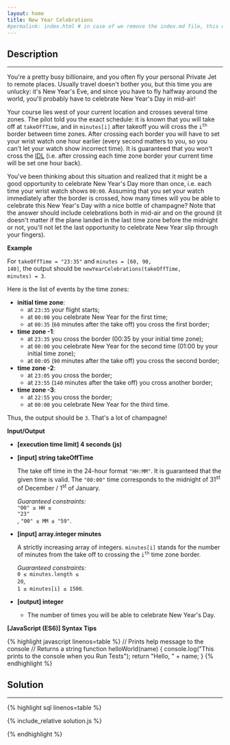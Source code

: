 ```yaml
---
layout: home
title: New Year Celebrations
#permalink: index.html # in case of we remove the index.md file, this doc will be the index page
---
```


<div class="row">
<div class="columnStmt" markdown="1">

## Description

---

You're a pretty busy billionaire, and you often fly your personal Private Jet to remote places. Usually travel doesn't bother you, but this time you are unlucky: it's New Year's Eve, and since you have to fly halfway around the world, you'll probably have to celebrate New Year's Day in mid-air!

Your course lies west of your current location and crosses several time zones. The pilot told you the exact schedule: it is known that you will take off at <code>takeOffTime</code>, and in <code>minutes[i]</code> after takeoff you will cross the <code>i<sup>th</sup></code> border between time zones. After crossing each border you will have to set your wrist watch one hour earlier (every second matters to you, so you can't let your watch show incorrect time). It is guaranteed that you won't cross the [IDL](https://en.wikipedia.org/wiki/International_Date_Line) (i.e. after crossing each time zone border your current time will be set one hour back).

You've been thinking about this situation and realized that it might be a good opportunity to celebrate New Year's Day more than once, i.e. each time your wrist watch shows <code>00:00</code>. Assuming that you set your watch immediately after the border is crossed, how many times will you be able to celebrate this New Year's Day with a nice bottle of champagne? Note that the answer should include celebrations both in mid-air and on the ground (it doesn't matter if the plane landed in the last time zone before the midnight or not, you'll not let the last opportunity to celebrate New Year slip through your fingers).

**Example**

For <code>takeOffTime = "23:35"</code> and <code>minutes = [60, 90, 140]</code>,
the output should be
<code>newYearCelebrations(takeOffTime, minutes) = 3</code>.

Here is the list of events by the time zones:

- **initial time zone**:
  - at <code>23:35</code> your flight starts;
  - at <code>00:00</code> you celebrate New Year for the first time;
  - at <code>00:35</code> (<code>60</code> minutes after the take off) you cross the first border;
- **time zone -1**:
  - at <code>23:35</code> you cross the border (00:35 by your initial time zone);
  - at <code>00:00</code> you celebrate New Year for the second time (01:00 by your initial time zone);
  - at <code>00:05</code> (<code>90</code> minutes after the take off) you cross the second border;
- **time zone -2**:
  - at <code>23:05</code> you cross the border;
  - at <code>23:55</code> (<code>140</code> minutes after the take off) you cross another border;
- **time zone -3**:
  - at <code>22:55</code> you cross the border;
  - at <code>00:00</code> you celebrate New Year for the third time.

Thus, the output should be <code>3</code>. That's a lot of champagne!

**Input/Output**

- **[execution time limit] 4 seconds (js)**
- **[input] string takeOffTime**

  The take off time in the 24-hour format <code>"HH:MM"</code>. It is guaranteed that the given time is valid. The <code>"00:00"</code> time corresponds to the midnight of 31<sup>st</sup> of December / 1<sup>st</sup> of January.

  _Guaranteed constraints:_<br>
  <code>"00" ≤ HH ≤ "23"</code><br>,
  <code>"00" ≤ MM ≤ "59"</code>.

- **[input] array.integer minutes**

  A strictly increasing array of integers. <code>minutes[i]</code> stands for the number of minutes from the take off to crossing the <code>i<sup>th</sup></code> time zone border.

  _Guaranteed constraints:_<br>
  <code>0 ≤ minutes.length ≤ 20</code>,<br>
  <code>1 ≤ minutes[i] ≤ 1500</code>.

* **[output] integer**

  - The number of times you will be able to celebrate New Year's Day.

**[JavaScript (ES6)] Syntax Tips**

{% highlight javascript linenos=table %}
// Prints help message to the console
// Returns a string
function helloWorld(name) {
console.log("This prints to the console when you Run Tests");
return "Hello, " + name;
}
{% endhighlight %}

</div>
<div class="columnSol" markdown="1">

## Solution

---

{% highlight sql linenos=table %}

{% include_relative solution.js %}

{% endhighlight %}

</div>
</div>
